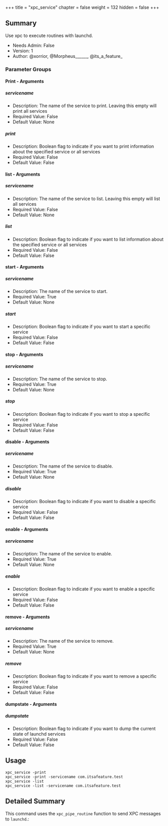 +++
title = "xpc_service"
chapter = false
weight = 132
hidden = false
+++

## Summary
Use xpc to execute routines with launchd.
  
- Needs Admin: False  
- Version: 1  
- Author: @xorrior, @Morpheus______, @its_a_feature_  

### Parameter Groups

#### Print - Arguments

##### servicename
- Description: The name of the service to print. Leaving this empty will print all services
- Required Value: False
- Default Value: None

##### print
- Description: Boolean flag to indicate if you want to print information about the specified service or all services
- Required Value: False
- Default Value: False

#### list - Arguments

##### servicename
- Description: The name of the service to list. Leaving this empty will list all services
- Required Value: False
- Default Value: None

##### list
- Description: Boolean flag to indicate if you want to list information about the specified service or all services
- Required Value: False
- Default Value: False

#### start - Arguments

##### servicename
- Description: The name of the service to start.
- Required Value: True
- Default Value: None

##### start
- Description: Boolean flag to indicate if you want to start a specific service
- Required Value: False
- Default Value: False

#### stop - Arguments

##### servicename
- Description: The name of the service to stop.
- Required Value: True
- Default Value: None

##### stop
- Description: Boolean flag to indicate if you want to stop a specific service
- Required Value: False
- Default Value: False

#### disable - Arguments

##### servicename
- Description: The name of the service to disable.
- Required Value: True
- Default Value: None

##### disable
- Description: Boolean flag to indicate if you want to disable a specific service
- Required Value: False
- Default Value: False

#### enable - Arguments

##### servicename
- Description: The name of the service to enable.
- Required Value: True
- Default Value: None

##### enable
- Description: Boolean flag to indicate if you want to enable a specific service
- Required Value: False
- Default Value: False

#### remove - Arguments

##### servicename
- Description: The name of the service to remove.
- Required Value: True
- Default Value: None

##### remove
- Description: Boolean flag to indicate if you want to remove a specific service
- Required Value: False
- Default Value: False

#### dumpstate - Arguments

##### dumpstate
- Description: Boolean flag to indicate if you want to dump the current state of launchd services
- Required Value: False
- Default Value: False

## Usage

```
xpc_service -print
xpc_service -print -servicename com.itsafeature.test
xpc_service -list
xpc_service -list -servicename com.itsafeature.test

```


## Detailed Summary

This command uses the `xpc_pipe_routine` function to send XPC messages to `launchd`.: